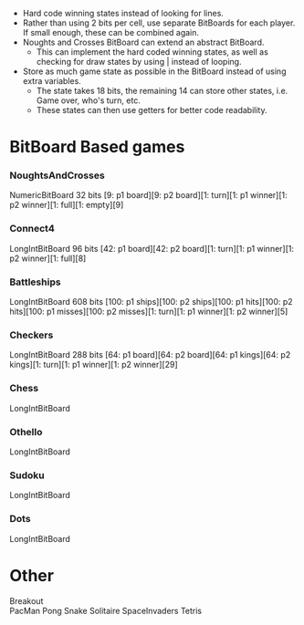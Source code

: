- Hard code winning states instead of looking for lines.
- Rather than using 2 bits per cell, use separate BitBoards for each player. If small enough, these can be combined again.
- Noughts and Crosses BitBoard can extend an abstract BitBoard.
    - This can implement the hard coded winning states, as well as checking for draw states by using | instead of looping.
- Store as much game state as possible in the BitBoard instead of using extra variables.
    - The state takes 18 bits, the remaining 14 can store other states, i.e. Game over, who's turn, etc.
    - These states can then use getters for better code readability.


# BitBoard Based games
### NoughtsAndCrosses
NumericBitBoard  32 bits [9: p1 board][9: p2 board][1: turn][1: p1 winner][1: p2 winner][1: full][1: empty][9]
### Connect4
LongIntBitBoard  96 bits [42: p1 board][42: p2 board][1: turn][1: p1 winner][1: p2 winner][1: full][8]
### Battleships
LongIntBitBoard 608 bits [100: p1 ships][100: p2 ships][100: p1 hits][100: p2 hits][100: p1 misses][100: p2 misses][1: turn][1: p1 winner][1: p2 winner][5]
### Checkers
LongIntBitBoard 288 bits [64: p1 board][64: p2 board][64: p1 kings][64: p2 kings][1: turn][1: p1 winner][1: p2 winner][29]
### Chess
LongIntBitBoard
### Othello
LongIntBitBoard
### Sudoku
LongIntBitBoard
### Dots
LongIntBitBoard

# Other
Breakout            
PacMan
Pong
Snake
Solitaire
SpaceInvaders
Tetris